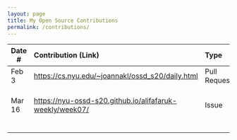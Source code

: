 ```yaml
---
layout: page
title: My Open Source Contributions
permalink: /contributions/
---
```


<!--
Type of the contribution should be "Wikipedia edit", "OpenStreet Map feature", "Documentation", "Course website", "Blog",
"Browse Add-on", etc.

The description should include a brief summary of what you did.

Replace the first row with your own contribution. 

-->





| Date #       | Contribution (Link)  | Type  | Description |
|---|:---|:---|:---|
| Feb 3   | https://cs.nyu.edu/~joannakl/ossd_s20/daily.html  | Pull Request |   I fixed a broken link.  |
| Mar 16  | https://nyu-ossd-s20.github.io/alifafaruk-weekly/week07/| Issue  | Issue pointed out typos on blog post |
|     |     |     |      |
|     |     |     |      |
|     |     |     |      |
